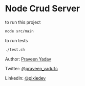 # Node Crud Server

to run this project
```bash
node src/main
```

to run tests
```bash
./test.sh
```

Author: [Praveen Yadav](https://praveenyadav.tech/)

Twitter: [@praveen_yadu1c](https://twitter.com/praveen_yadu1c)

LinkedIn: [@pixiedev](https://www.linkedin.com/in/pixiedev)
